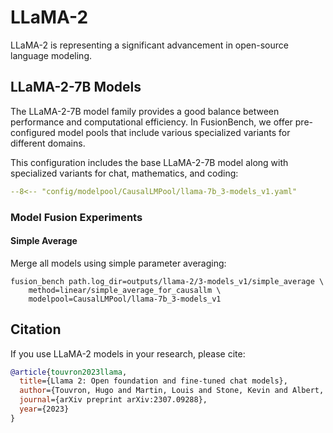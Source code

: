# LLaMA-2

LLaMA-2 is representing a significant advancement in open-source language modeling. 

## LLaMA-2-7B Models

The LLaMA-2-7B model family provides a good balance between performance and computational efficiency. 
In FusionBench, we offer pre-configured model pools that include various specialized variants for different domains.

This configuration includes the base LLaMA-2-7B model along with specialized variants for chat, mathematics, and coding:

```yaml title="config/modelpool/CausalLMPool/llama-7b_3-models_v1.yaml"
--8<-- "config/modelpool/CausalLMPool/llama-7b_3-models_v1.yaml"
```

### Model Fusion Experiments

#### Simple Average

Merge all models using simple parameter averaging:

```shell
fusion_bench path.log_dir=outputs/llama-2/3-models_v1/simple_average \
    method=linear/simple_average_for_causallm \
    modelpool=CausalLMPool/llama-7b_3-models_v1
```

## Citation

If you use LLaMA-2 models in your research, please cite:

```bibtex
@article{touvron2023llama,
  title={Llama 2: Open foundation and fine-tuned chat models},
  author={Touvron, Hugo and Martin, Louis and Stone, Kevin and Albert, Peter and Almahairi, Amjad and Babaei, Yasmine and Bashlykov, Nikolay and Batra, Soumya and Bhargava, Prajjwal and Bhosale, Shruti and others},
  journal={arXiv preprint arXiv:2307.09288},
  year={2023}
}
```
